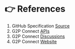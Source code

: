 # 👉 References

1. GitHub Specification [Source](https://github.com/G2P-Connect/specs/tree/draft/src)
2. G2P Connect [APIs](https://g2p-connect.github.io/specs/release/index.html)
3. G2P Connect [Discussions](https://github.com/G2P-Connect/.github/discussions/categories/ideas-enhancements)
4. G2P Connect [Website](https://g2pconnect.global)
